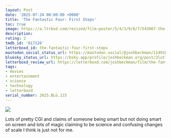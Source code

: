 ```yaml
---
layout: Post
date: '2025-07-24 00:00:00 +0000'
title: 'The Fantastic Four: First Steps'
toc: true
image: https://a.ltrbxd.com/resized/film-poster/5/4/3/9/6/7/543967-the-fantastic-four-first-steps-0-600-0-900-crop.jpg?v=ab7c919b04
description:
rating: 2
tmdb_id: '617126'
letterboxd_id: the-fantastic-four-first-steps
mastodon_social_status_url: https://mastodon.social/@joshbeckman/114916503592479979
bluesky_status_url: https://bsky.app/profile/joshbeckman.org/post/3lut7rsmpw72l
letterboxd_review_url: https://letterboxd.com/joshbeckman/film/the-fantastic-four-first-steps/
tags:
- movies
- entertainment
- science
- technology
- letterboxd
serial_number: 2025.BLG.115
---
```

 <p><img src="https://a.ltrbxd.com/resized/film-poster/5/4/3/9/6/7/543967-the-fantastic-four-first-steps-0-600-0-900-crop.jpg?v=ab7c919b04"/></p> <p>Lots of pretty CGI and claims of someone being smart but not doing smart on screen and lots of magic claiming to be science and confusing changes of scale I think is just not for me.</p> 
